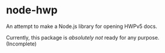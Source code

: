 node-hwp
========

An attempt to make a Node.js library for opening HWPv5 docs.

Currently, this package is *absolutely not* ready for any purpose. (Incomplete)
